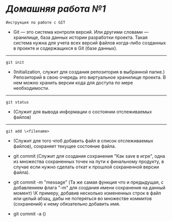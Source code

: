 # *Домашняя работа №1*

    Инструкция по работе с GIT
- Git — это система контроля версий. Или другими словами — хранилище, база данных истории разработки проекта. Такая система нужна для учета всех версий файлов когда-либо созданных в проекте и содержащихся в Git (базе данных).
----
    git init 

- (Initialization, служит для создания репозитория в выбранной папке.)
Репозиторий в свою очередь это виртуальное хранилище проекта. В нем можно хранить версии кода для доступа по мере необходимости.
----
    git status
- (Служит для вывода информации о состоянии отслеживаемых файлов)
----
    git add \<filename> 
- (Служит для того чтоб добавить файл в список отслеживаемых файлов), сохраняет текущее состояние файла.

- git commit (Служит для создания сохранения "Как save в игре", одна из множества сохраненных точек на пути к финальному продукту, в случае если нужно сделать откат к прошлой сохраненной версии файла).

- git commit -m "message" (Та же самая функция что и предыдущая, с добавлением флага "-m" для создания имени сохранения на данный момент)
\К примеру, добавив несколько измененных строк в файл или целый абзац, дабы не потеряться во множестве коммитов (сохранений) к нему обязательно добавить имя.

- git commit -a ()